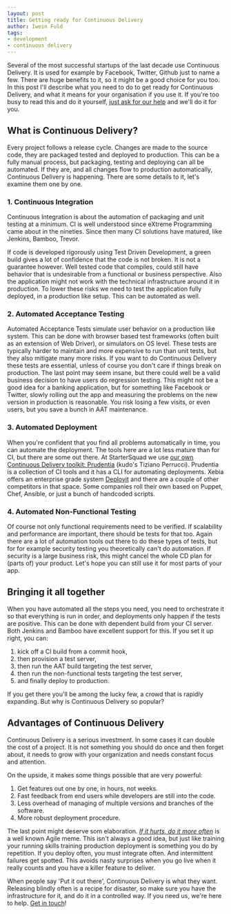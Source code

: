 ```yaml
---
layout: post
title: Getting ready for Continuous Delivery
author: Iwein Fuld
tags:
- development
- continuous delivery
---
```


Several of the most successful startups of the last decade use Continuous Delivery. It is used for example by Facebook, Twitter, Github just to
name a few. There are huge benefits to it, so it might be a good choice for you too. In this post I'll describe what
you need to do to get ready for Continuous Delivery, and what it means for your organisation if you use it. If you're
too busy to read this and do it yourself, [just ask for our help](/contact) and we'll do it for you.

## What is Continuous Delivery?
Every project follows a release cycle. Changes are made to the source code, they are packaged tested and deployed to
production. This can be a fully manual process, but packaging, testing and deploying can all be automated. If they are,
and all changes flow to production automatically, Continuous Delivery is happening. There are some details to it, let's
examine them one by one.

### 1. Continuous Integration
Continuous Integration is about the automation of packaging and unit testing at a minimum. CI is well understood since
eXtreme Programming came about in the nineties. Since then many CI solutions have matured, like Jenkins, Bamboo, Trevor.

If code is developed rigorously using Test Driven Development, a green
build gives a lot of confidence that the code is not broken. It is not a guarantee however. Well tested code that
compiles, could still have behavior that is undesirable from a functional or business perspective. Also the application
 might not work with the technical infrastructure around it in production. To lower these risks
 we need to test the application fully deployed, in a production like setup. This can be automated as well.

### 2. Automated Acceptance Testing
Automated Acceptance Tests simulate user behavior on a production like system. This can be done with browser based
test frameworks (often built as an extension of Web Driver), or simulators on OS level. These tests are typically
harder to maintain and more expensive to run than unit tests, but they also mitigate many more risks. If you want to do
Continuous Delivery these tests are essential, unless of course you don't care if things break on production. The last
point may seem insane, but there could well be a valid business decision to have users do regression testing. This might
not be a good idea for a banking application, but for something like Facebook or Twitter, slowly rolling out the
app and measuring the problems on the new version in production is reasonable. You risk losing a few visits, or even
users, but you save a bunch in AAT maintenance.

### 3. Automated Deployment
When you're confident that you find all problems automatically in time, you can automate the deployment. The tools here
are a lot less mature than for CI, but there are some out there. At StarterSquad we use
[our own Continuous Delivery toolkit: Prudentia](https://github.com/StarterSquad/prudentia) (kudo's Tiziano Perrucci).
Prudentia is a collection of CI tools and it has a CLI for automating deployments. Xebia offers an enterprise grade system 
[Deployit](http://gallery.herokuapp.com/component/deployit) and there are a
couple of other competitors in that space. Some companies roll their own based on Puppet, Chef, Ansible, or just a bunch
of handcoded scripts.

### 4. Automated Non-Functional Testing
Of course not only functional requirements need to be verified. If scalability and performance are important, there
should be tests for that too. Again there are a lot of automation tools out there to do these types of tests, but for
for example security testing you theoretically can't do automation. If security is a large business risk, this might cancel
the whole CD plan for (parts of) your product. Let's hope you can still use it for most parts of your app.

## Bringing it all together
When you have automated all the steps you need, you need to orchestrate it so that everything is run in order, and
deployments only happen if the tests are positive. This can be done with dependent build from your CI server. Both
Jenkins and Bamboo have excellent support for this. If you set it up right, you can:

 1. kick off a CI build from a commit hook,
 2. then provision a test server,
 3. then run the AAT build targeting the test server,
 4. then run the non-functional tests targeting the test server,
 5. and finally deploy to production.

If you get there you'll be among the lucky few, a crowd that is rapidly expanding. But why is Continuous Delivery
so popular?

## Advantages of Continuous Delivery

Continuous Delivery is a serious investment. In some cases it can double the cost of a project. It is not something you
should do once and then forget about, it needs to grow with your organization and needs constant focus and attention.

On the upside, it makes some things possible that are very powerful:

1. Get features out one by one, in hours, not weeks.
2. Fast feedback from end users while developers are still into the code.
3. Less overhead of managing of multiple versions and branches of the software.
4. More robust deployment procedure.

The last point might deserve som elaboration. [_If it hurts, do it more often_](http://www.aaronsw.com/weblog/dalio)
is a well known Agile meme. This isn't always a good idea,
but just like training your running skills training production deployment is something you do by repetition. If you
deploy often, you must integrate often. And intermittent failures get spotted. This avoids nasty surprises when you
go live when it really counts and you have a killer feature to deliver.

When people say 'Put it out there', Continuous Delivery is what they want. Releasing blindly often is a recipe for
disaster, so make sure you have the infrastructure for it, and do it in a controlled way. If you need us, we're here to
help. [Get in touch](/contact)!